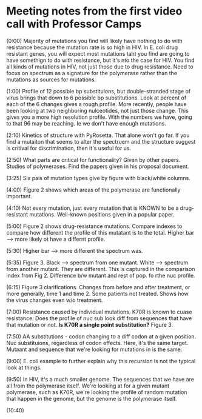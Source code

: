 # Meeting notes from the first video call with Professor Camps

(0:00)
Majority of mutations you find will likely have nothing to do with resistance because the mutation rate is so high in HIV.
In E. coli drug resistant genes, you will expect most mutations taht you find are going to have somethign to do with resistance, but it's nto the case for HIV.
You find all kinds of mutations in HIV, not just those due to drug resistance.
Need to focus on spectrum as a signature for the polymerase rather than the mutations as sources for mutations.

(1:00)
Profile of 12 possible bp substituions, but double-stranded stage of virus brings that down to 6 possible bp substitutions.
Look at percent of each of the 6 changes gives a rough profile.
More recently, people have been looking at two neighboring nulceotides, not just those change.
This gives you a more high resolution profile.
With the numbers we have, going to that 96 may be reaching. Ie we don't have enough mutations.

(2:10)
Kinetics of structure with PyRosetta.
That alone won't go far.
If you find a mutaiton that seems to alter the spectruem and the structure suggest is critival for discrimination, then it's useful for us.

(2:50)
What parts are critical for functionality?
Given by other papers.  Studies of polymerases.  Find the papers given in his proposal document.

(3:25)
Six pais of mutation types give by figure with black/white columns.

(4:00)
Figure 2 shows which areas of the polymerase are functionally important.

(4:10)
Not every mutation, just every mutation that is KNOWN to be a drug-resistant mutations.
Well-known positions given in a popular paper.

(5:00)
Figure 2 shows drug-resistance mutations.
Compare indexes to compare how different the profile of this mutatant is to the total.
Higher bar --> more likely ot have a differnt profile.

(5:30)
Higher bar --> more different the spectrum was.

(5:35)
Figure 3.
Black --> spectrum from one mutant.
White --> spectrum from another mutant.
They are different.
This is captured in the comparison index from Fig 2.
Difference b/w mutant and rest of pop. fo rthe nuc profile.

(6:15)
Figure 3 clarifications.
Changes from before and after treatment, or more generally, time 1 and time 2.
Some patients not treated.
Shows how the virus changes even w/o treatment.

(7:00)
Resistance caused by individual mutations.
K70R is known to cuase resistance.
Does the profile of nuc sub look diff from sequences that have that mutation or not.
__Is K70R a single point substitution?__
Figure 3.

(7:50)
AA substitutions - codon changing to a diff codon at a given position.
Nuc substituions, regardless of codon effects.
Here, it's the same target.
Mutaant and sequence that we're looking for mutations in is the same.

(9:00)
E. coli example to further explain why this recursion is not the typical look at things.

(9:50)
In HIV, it's a much smaller genome.
The sequences that we have are all from the polymerase itself.
We're looking at for a given mutant polymerase, such as K70R, we're looking the profile of random mutation that happen in the genome, but the genome is the polymerase itself.

(10:40)










